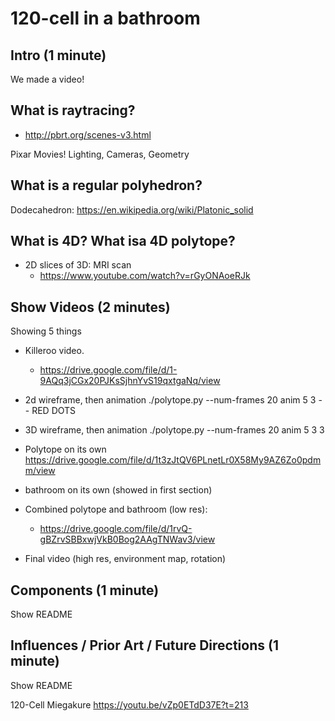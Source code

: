 120-cell in a bathroom
======================

Intro (1 minute)
---------------

We made a video!

## What is raytracing?

- http://pbrt.org/scenes-v3.html

Pixar Movies!
Lighting, Cameras, Geometry

## What is a regular polyhedron?

Dodecahedron:
https://en.wikipedia.org/wiki/Platonic_solid

## What is 4D?  What isa  4D polytope?

- 2D slices of 3D: MRI scan
  - https://www.youtube.com/watch?v=rGyONAoeRJk


Show Videos (2 minutes)
-----------------------

Showing 5 things

- Killeroo video.
  - https://drive.google.com/file/d/1-9AQq3jCGx20PJKsSjhnYvS19qxtgaNq/view

- 2d wireframe, then animation
  ./polytope.py --num-frames 20 anim 5 3   -- RED DOTS

- 3D wireframe, then animation
  ./polytope.py --num-frames 20 anim 5 3 3

- Polytope on its own
  https://drive.google.com/file/d/1t3zJtQV6PLnetLr0X58My9AZ6Zo0pdmm/view

- bathroom on its own
  (showed in first section)

- Combined polytope and bathroom (low res):
  - https://drive.google.com/file/d/1rvQ-gBZrvSBBxwjVkB0Bog2AAgTNWav3/view

- Final video (high res, environment map, rotation)

Components  (1 minute)
----------------------

Show README


Influences / Prior Art / Future Directions (1 minute)
---------------------------

Show README

120-Cell Miegakure https://youtu.be/vZp0ETdD37E?t=213


